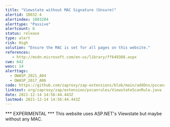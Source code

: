 ```yaml
---
title: "Viewstate without MAC Signature (Unsure)"
alertid: 10032-4
alertindex: 1003204
alerttype: "Passive"
alertcount: 6
status: release
type: alert
risk: High
solution: "Ensure the MAC is set for all pages on this website."
references:
   - http://msdn.microsoft.com/en-us/library/ff649308.aspx
cwe: 642
wasc: 14
alerttags: 
  - OWASP_2021_A04
  - OWASP_2017_A06
code: https://github.com/zaproxy/zap-extensions/blob/main/addOns/pscanrules/src/main/java/org/zaproxy/zap/extension/pscanrules/ViewstateScanRule.java
linktext: org/zaproxy/zap/extension/pscanrules/ViewstateScanRule.java
date: 2021-12-14 14:56:44.443Z
lastmod: 2021-12-14 14:56:44.443Z
---
```

*** EXPERIMENTAL ***
This website uses ASP.NET's Viewstate but maybe without any MAC.


